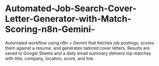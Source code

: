 # Automated-Job-Search-Cover-Letter-Generator-with-Match-Scoring-n8n-Gemini-
Automated workflow using n8n + Gemini that fetches job postings, scores them against a resume, and generates tailored cover letters. Results are saved to Google Sheets and a daily email summary delivers top matches with title, company, location, score, and link.
